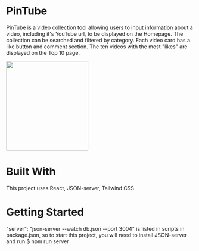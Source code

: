 # PinTube
PinTube is a video collection tool allowing users to input information about a video, including it's YouTube url, to be displayed on the Homepage. The collection can be searched and filtered by category. Each video card has a like button and comment section. The ten videos with the most "likes" are displayed on the Top 10 page.

<p>
    <img src="images/screenshot.png" width="220" height="240" />
</p>

# Built With 
This project uses React, JSON-server, Tailwind CSS

# Getting Started
"server": "json-server --watch db.json --port 3004" is listed in scripts in package.json, so to start this project, you will need to install JSON-server and run 
$ npm run server
